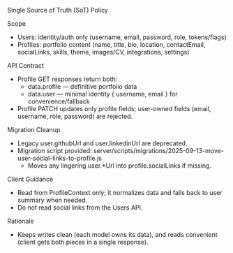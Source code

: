 Single Source of Truth (SoT) Policy

Scope
- Users: identity/auth only (username, email, password, role, tokens/flags)
- Profiles: portfolio content (name, title, bio, location, contactEmail, socialLinks, skills, theme, images/CV, integrations, settings)

API Contract
- Profile GET responses return both:
  - data.profile — definitive portfolio data
  - data.user — minimal identity { username, email } for convenience/fallback
- Profile PATCH updates only profile fields; user-owned fields (email, username, role, password) are rejected.

Migration Cleanup
- Legacy user.githubUrl and user.linkedinUrl are deprecated.
- Migration script provided: server/scripts/migrations/2025-09-13-move-user-social-links-to-profile.js
  - Moves any lingering user.*Url into profile.socialLinks if missing.

Client Guidance
- Read from ProfileContext only; it normalizes data and falls back to user summary when needed.
- Do not read social links from the Users API.

Rationale
- Keeps writes clean (each model owns its data), and reads convenient (client gets both pieces in a single response).
